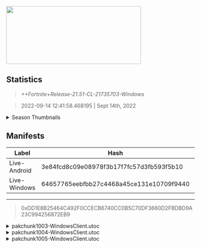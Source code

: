 <div style="pointer-events: none">
  <img style="pointer-events: none" src="https://raw.githubusercontent.com/Tectors/Archive/master/source/dependents/gen.21.51.svg" width="360" height="155">
<div>

## Statistics
> *++Fortnite+Release-21.51-CL-21735703-Windows*

> 2022-09-14 12:41:58.468195 | Sept 14th, 2022

<details>
  <summary>Season Thumbnails</summary>

  > Seasonal thumbnails are a season's normal ltms and their photos.

  | Name | ID |
  | - | - |
  | [Zero Build - Duos](https://raw.githubusercontent.com/Tectors/Archive/master/source/dependents/monthly-rotaton/playlist_nobuildbr_duo_21_51.png) | Playlist_NoBuildBR_Duo |
  | [Solo](https://raw.githubusercontent.com/Tectors/Archive/master/source/dependents/monthly-rotaton/playlist_defaultsolo_21_51.png) | Playlist_DefaultSolo |
  | [Zero Build - Trios](https://raw.githubusercontent.com/Tectors/Archive/master/source/dependents/monthly-rotaton/playlist_nobuildbr_trio_21_51.png) | Playlist_NoBuildBR_Trio |
  | [Zero Build - Solo](https://raw.githubusercontent.com/Tectors/Archive/master/source/dependents/monthly-rotaton/playlist_nobuildbr_solo_21_51.png) | Playlist_NoBuildBR_Solo |
</details>

## Manifests
| Label | Hash | Route |
| - | - | - |
| Live-Android | 3e84fcd8c09e08978f3b17f7fc57d3fb593f5b10 | [1Zv6dsHXTg_tuptaW0uRSME4uZD69w](https://github.com/Tectors/Archive/blob/master/manifests/1Zv6dsHXTg_tuptaW0uRSME4uZD69w.manifest) |
| Live-Windows | 64657765eebfbb27c4468a45ce131e10709f9440 | [WC8F4eb-B7ndkPA6sEi8eDz5zJ4kRQ](https://github.com/Tectors/Archive/blob/master/manifests/WC8F4eb-B7ndkPA6sEi8eDz5zJ4kRQ.manifest) |

---

> 0xDD1E8B25464C492F0CCECB6740CC0B5C70DF3660D2FBDBD9A23C994256872EB9

<details>
  <summary>pakchunk1003-WindowsClient.utoc</summary>

  > FortniteGame/Content/Paks/pakchunk1003-WindowsClient.utoc

  > 0x004E668A8988F776F1E0FCE8AED8A88E9A936FDDBC93B71FD4FA82E983E3BF3E

  <img src="https://raw.githubusercontent.com/Tectors/Archive/master/source/dependents/referred/EID_Prance_Follower.svg" width="100"> <img src="https://raw.githubusercontent.com/Tectors/Archive/master/source/dependents/referred/EID_Prance.svg" width="100"> 
</details>

<details>
  <summary>pakchunk1004-WindowsClient.utoc</summary>

  > FortniteGame/Content/Paks/pakchunk1004-WindowsClient.utoc

  > 0x99C7C4EC218940B444E5D5994C234F0823E048157B08C2E5EA5BE917E9F3AB3C

  <img src="https://raw.githubusercontent.com/Tectors/Archive/master/source/dependents/referred/Pickaxe_ID_851_AstralFemale.svg" width="100"> <img src="https://raw.githubusercontent.com/Tectors/Archive/master/source/dependents/referred/LSID_479_Astral.svg" width="100"> <img src="https://raw.githubusercontent.com/Tectors/Archive/master/source/dependents/referred/EID_Astral.svg" width="100"> <img src="https://raw.githubusercontent.com/Tectors/Archive/master/source/dependents/referred/CID_A_474_Athena_Commando_F_Astral.svg" width="100"> <img src="https://raw.githubusercontent.com/Tectors/Archive/master/source/dependents/referred/BID_A_067_AstralFemale.svg" width="100"> 
</details>

<details>
  <summary>pakchunk1005-WindowsClient.utoc</summary>

  > FortniteGame/Content/Paks/pakchunk1005-WindowsClient.utoc

  > 0xCC09B80ACC57A44EAF321B2A2B08F609C7BE6AC366480BF420EA3FA565724A61

  <img src="https://raw.githubusercontent.com/Tectors/Archive/master/source/dependents/referred/Wrap_513_WildCard.svg" width="100"> <img src="https://raw.githubusercontent.com/Tectors/Archive/master/source/dependents/referred/Pickaxe_ID_854_WildCard.svg" width="100"> <img src="https://raw.githubusercontent.com/Tectors/Archive/master/source/dependents/referred/MusicPack_144_SeptemberCrew.svg" width="100"> <img src="https://raw.githubusercontent.com/Tectors/Archive/master/source/dependents/referred/CID_A_478_Athena_Commando_F_WildCard.svg" width="100"> <img src="https://raw.githubusercontent.com/Tectors/Archive/master/source/dependents/referred/BID_A_070_WildCardFemale.svg" width="100"> 
</details>

